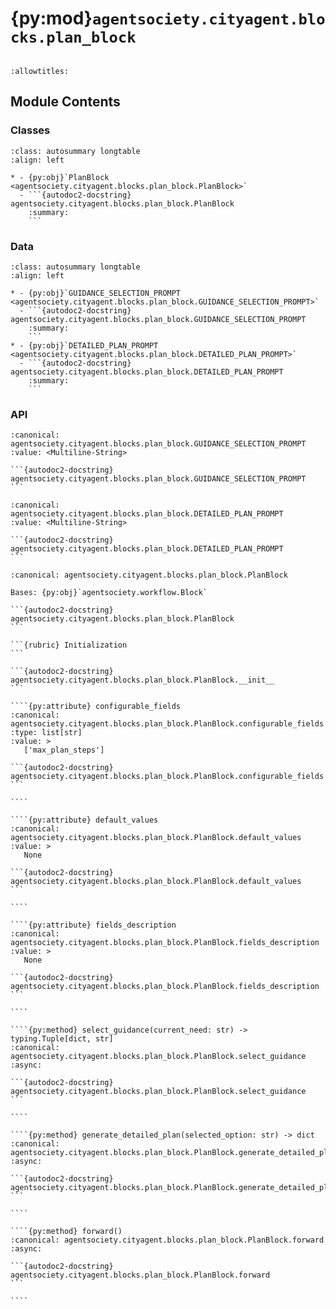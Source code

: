 # {py:mod}`agentsociety.cityagent.blocks.plan_block`

```{py:module} agentsociety.cityagent.blocks.plan_block
```

```{autodoc2-docstring} agentsociety.cityagent.blocks.plan_block
:allowtitles:
```

## Module Contents

### Classes

````{list-table}
:class: autosummary longtable
:align: left

* - {py:obj}`PlanBlock <agentsociety.cityagent.blocks.plan_block.PlanBlock>`
  - ```{autodoc2-docstring} agentsociety.cityagent.blocks.plan_block.PlanBlock
    :summary:
    ```
````

### Data

````{list-table}
:class: autosummary longtable
:align: left

* - {py:obj}`GUIDANCE_SELECTION_PROMPT <agentsociety.cityagent.blocks.plan_block.GUIDANCE_SELECTION_PROMPT>`
  - ```{autodoc2-docstring} agentsociety.cityagent.blocks.plan_block.GUIDANCE_SELECTION_PROMPT
    :summary:
    ```
* - {py:obj}`DETAILED_PLAN_PROMPT <agentsociety.cityagent.blocks.plan_block.DETAILED_PLAN_PROMPT>`
  - ```{autodoc2-docstring} agentsociety.cityagent.blocks.plan_block.DETAILED_PLAN_PROMPT
    :summary:
    ```
````

### API

````{py:data} GUIDANCE_SELECTION_PROMPT
:canonical: agentsociety.cityagent.blocks.plan_block.GUIDANCE_SELECTION_PROMPT
:value: <Multiline-String>

```{autodoc2-docstring} agentsociety.cityagent.blocks.plan_block.GUIDANCE_SELECTION_PROMPT
```

````

````{py:data} DETAILED_PLAN_PROMPT
:canonical: agentsociety.cityagent.blocks.plan_block.DETAILED_PLAN_PROMPT
:value: <Multiline-String>

```{autodoc2-docstring} agentsociety.cityagent.blocks.plan_block.DETAILED_PLAN_PROMPT
```

````

`````{py:class} PlanBlock(llm: agentsociety.llm.LLM, memory: agentsociety.memory.Memory, simulator: agentsociety.environment.Simulator)
:canonical: agentsociety.cityagent.blocks.plan_block.PlanBlock

Bases: {py:obj}`agentsociety.workflow.Block`

```{autodoc2-docstring} agentsociety.cityagent.blocks.plan_block.PlanBlock
```

```{rubric} Initialization
```

```{autodoc2-docstring} agentsociety.cityagent.blocks.plan_block.PlanBlock.__init__
```

````{py:attribute} configurable_fields
:canonical: agentsociety.cityagent.blocks.plan_block.PlanBlock.configurable_fields
:type: list[str]
:value: >
   ['max_plan_steps']

```{autodoc2-docstring} agentsociety.cityagent.blocks.plan_block.PlanBlock.configurable_fields
```

````

````{py:attribute} default_values
:canonical: agentsociety.cityagent.blocks.plan_block.PlanBlock.default_values
:value: >
   None

```{autodoc2-docstring} agentsociety.cityagent.blocks.plan_block.PlanBlock.default_values
```

````

````{py:attribute} fields_description
:canonical: agentsociety.cityagent.blocks.plan_block.PlanBlock.fields_description
:value: >
   None

```{autodoc2-docstring} agentsociety.cityagent.blocks.plan_block.PlanBlock.fields_description
```

````

````{py:method} select_guidance(current_need: str) -> typing.Tuple[dict, str]
:canonical: agentsociety.cityagent.blocks.plan_block.PlanBlock.select_guidance
:async:

```{autodoc2-docstring} agentsociety.cityagent.blocks.plan_block.PlanBlock.select_guidance
```

````

````{py:method} generate_detailed_plan(selected_option: str) -> dict
:canonical: agentsociety.cityagent.blocks.plan_block.PlanBlock.generate_detailed_plan
:async:

```{autodoc2-docstring} agentsociety.cityagent.blocks.plan_block.PlanBlock.generate_detailed_plan
```

````

````{py:method} forward()
:canonical: agentsociety.cityagent.blocks.plan_block.PlanBlock.forward
:async:

```{autodoc2-docstring} agentsociety.cityagent.blocks.plan_block.PlanBlock.forward
```

````

`````
